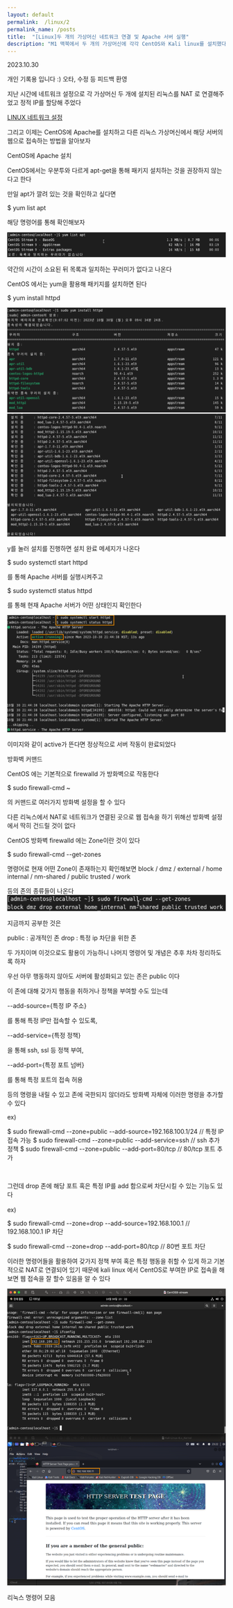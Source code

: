 ```yaml
---
layout: default
permalink:  /linux/2
permalink_name: /posts
title:  "[Linux]두 개의 가상머신 네트워크 연결 및 Apache 서버 실행" 
description: "M1 맥북에서 두 개의 가상머신에 각각 CentOS와 Kali linux를 설치했다. CentOS에서 Apache 설치를 하고 서버 구동을 확인하고 다른 리눅스 가상머신 Kali linux에서 CentOS Server로 접속이 가능한지 시험해보자. 모든 준비를 마치고 해킹해보면서 리눅스에 대한 친밀감을 높이고자 한다."
---
```

<p class="date">2023.10.30</p>

<p class="caution">개인 기록용 입니다 :)
오타, 수정 등 피드백 환영</p>

<p style="text-align:center;">

지난 시간에 네트워크 설정으로
각 가상머신 두 개에 설치된 리눅스를
NAT 로 연결해주었고
정적 IP를 할당해 주었다

<a href="https://dafef.github.io/linux/1">LINUX 네트워크 설정</a>

그리고 이제는 CentOS에 Apache를 설치하고
다른 리눅스 가상머신에서 
해당 서버의 웹으로 접속하는 방법을 알아보자



<span class="mini-title">CentOS에 Apache 설치</span>

CentOS에서는 우분투와 다르게
apt-get을 통해 패키지 설치하는 것을
권장하지 않는다고 한다

만일 apt가 깔려 있는 것을 확인하고 싶다면

<span class="codes">$ yum list apt</span>

해당 명령어를 통해 확인해보자

<img class="image" src="/contents/imgs/linux_2/1.png">

약간의 시간이 소요된 뒤
목록과 일치하는 꾸러미가 없다고 나온다

CentOS 에서는 yum을 활용해
패키지를 설치하면 된다

<span class="codes">$ yum install httpd</span>

<img class="image" src="/contents/imgs/linux_2/2.png" onclick="showFrame(this.src)">
<img class="image" src="/contents/imgs/linux_2/3.png" onclick="showFrame(this.src)">

y를 눌러 설치를 진행하면
설치 완료 메세지가 나온다


<span class="codes">$ sudo systemctl start httpd</span>

를 통해 Apache 서버를 실행시켜주고

<span class="codes">$ sudo systemctl status httpd</span>

를 통해 현재 Apache 서버가 어떤 상태인지 확인한다



<img class="image" src="/contents/imgs/linux_2/4.png" onclick="showFrame(this.src)">

이미지와 같이 active가 뜬다면
정상적으로 서버 작동이 완료되었다



<span class="mini-title">방화벽 커맨드</span>

CentOS 에는 기본적으로 firewalld 가 방화벽으로 작동한다

<span class="codes">$ sudo firewall-cmd ~</span>

의 커맨드로 여러가지 방화벽 설정을 할 수 있다


다른 리눅스에서 NAT로 네트워크가 연결된 곳으로
웹 접속을 하기 위해선
방화벽 설정에서 딱히 건드릴 것이 없다

CentOS 방화벽 firewalld 에는 Zone이란 것이 있다

<span class="codes">$ sudo firewall-cmd --get-zones</span>

명령어로 현재 어떤 Zone이 존재하는지 확인해보면
block / dmz / external / home
internal / nm-shared / public
trusted / work

등의 존의 종류들이 나온다
<img class="image" src="/contents/imgs/linux_2/5.png" onclick="showFrame(this.src)">

지금까지 공부한 것은

public : 공개적인 존
drop : 특정 ip 차단을 위한 존

두 가지이며 이것으로도 활용이 가능하니
나머지 명령어 및 개념은 추후 차차 정리하도록 하자

우선 아무 행동하지 않아도
서버에 활성화되고 있는 존은 public 이다

이 존에 대해 갖가지 행동을 취하거나
정책을 부여할 수도 있는데

--add-source={특정 IP 주소}

를 통해 특정 IP만 접속할 수 있도록,

--add-service={특정 정책}

을 통해 ssh, ssl 등 정책 부여,

--add-port={특정 포트 넘버}

를 통해 특정 포트의 접속 허용

등의 명령을 내릴 수 있고
존에 국한되지 않더라도
방화벽 자체에 이러한 명령을 추가할 수 있다

ex)
<p class="codes">$ sudo firewall-cmd --zone=public --add-source=192.168.100.1/24        <span class="comment">// 특정 IP 접속 가능</span>
$ sudo firewall-cmd --zone=public --add-service=ssh     <span class="comment">// ssh 추가 정책</span>
$ sudo firewall-cmd --zone=public --add-port=80/tcp     <span class="comment">// 80/tcp 포트 추가</span></p><br>

그런데 drop 존에 해당 포트 혹은 특정 IP를 add 함으로써
차단시킬 수 있는 기능도 있다<br>
<br>
ex)
<p class="codes">$ sudo firewall-cmd --zone=drop --add-source=192.168.100.1     <span class="comment">// 192.168.100.1 IP 차단</span></p>

<p class="codes">$ sudo firewall-cmd --zone=drop --add-port=80/tcp      <span class="comment">// 80번 포트 차단</span></p>
</p>

<p style="text-align:center;">


이러한 명령어들을 활용하여 갖가지 정책 부여
혹은 특정 행동을 취할 수 있게 하고
기본적으로 NAT로 연결되어 있기 때문에
kali linux 에서 CentOS로 부여한 IP로 접속을 해보면
웹 접속을 잘 할수 있음을 알 수 있다

<img class="image" src="/contents/imgs/linux_2/6.png" onclick="showFrame(this.src)">


<span class="mini-title">리눅스 명령어 모음</span>

<script src="https://gist.github.com/dasfef/8ed6a968063aabc6de5538fe4ad8c8e0.js"></script>
